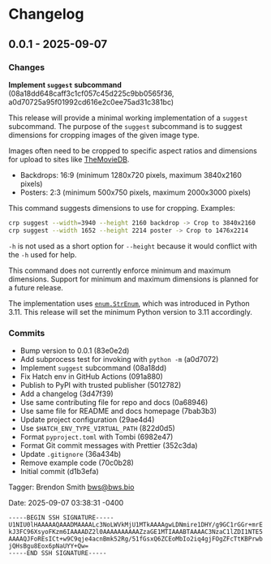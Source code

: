 # Changelog

## 0.0.1 - 2025-09-07

### Changes

**Implement `suggest` subcommand**
(08a18dd648caff3c1cf057c45d225c9bb0565f36,
a0d70725a95f01992cd616e2c0ee75ad31c381bc)

This release will provide a minimal working implementation of a
`suggest` subcommand. The purpose of the `suggest` subcommand is to
suggest dimensions for cropping images of the given image type.

Images often need to be cropped to specific aspect ratios and dimensions
for upload to sites like
[TheMovieDB](https://www.themoviedb.org/bible/image).

- Backdrops: 16:9 (minimum 1280x720 pixels, maximum 3840x2160 pixels)
- Posters: 2:3 (minimum 500x750 pixels, maximum 2000x3000 pixels)

This command suggests dimensions to use for cropping. Examples:

```sh
crp suggest --width=3940 --height 2160 backdrop -> Crop to 3840x2160
crp suggest --width 1652 --height 2214 poster -> Crop to 1476x2214
```

`-h` is not used as a short option for `--height` because it would
conflict with the `-h` used for help.

This command does not currently enforce minimum and maximum dimensions.
Support for minimum and maximum dimensions is planned for a future
release.

The implementation uses
[`enum.StrEnum`](https://docs.python.org/3/library/enum.html), which was
introduced in Python 3.11. This release will set the minimum Python
version to 3.11 accordingly.

### Commits

- Bump version to 0.0.1 (83e0e2d)
- Add subprocess test for invoking with `python -m` (a0d7072)
- Implement `suggest` subcommand (08a18dd)
- Fix Hatch env in GitHub Actions (091a880)
- Publish to PyPI with trusted publisher (5012782)
- Add a changelog (3d47f39)
- Use same contributing file for repo and docs (0a68946)
- Use same file for README and docs homepage (7bab3b3)
- Update project configuration (29ae4d4)
- Use `$HATCH_ENV_TYPE_VIRTUAL_PATH` (822d0d5)
- Format `pyproject.toml` with Tombi (6982e47)
- Format Git commit messages with Prettier (352c3da)
- Update `.gitignore` (36a434b)
- Remove example code (70c0b28)
- Initial commit (d1b3efa)

Tagger: Brendon Smith <bws@bws.bio>

Date: 2025-09-07 03:38:31 -0400

```text
-----BEGIN SSH SIGNATURE-----
U1NIU0lHAAAAAQAAADMAAAALc3NoLWVkMjU1MTkAAAAgwLDNmire1DHY/g9GC1rGGr+mrE
kJ3FC96XsyoFKzm6IAAAADZ2l0AAAAAAAAAAZzaGE1MTIAAABTAAAAC3NzaC1lZDI1NTE5
AAAAQJFoREsICt+w9C9qje4acnBmk52Rg/51fGsxQ6ZCEoMbIo2iq4gjFOgZFcTtKBPrwb
jQHsBgu8Eox6pNaUYY+Qw=
-----END SSH SIGNATURE-----
```
